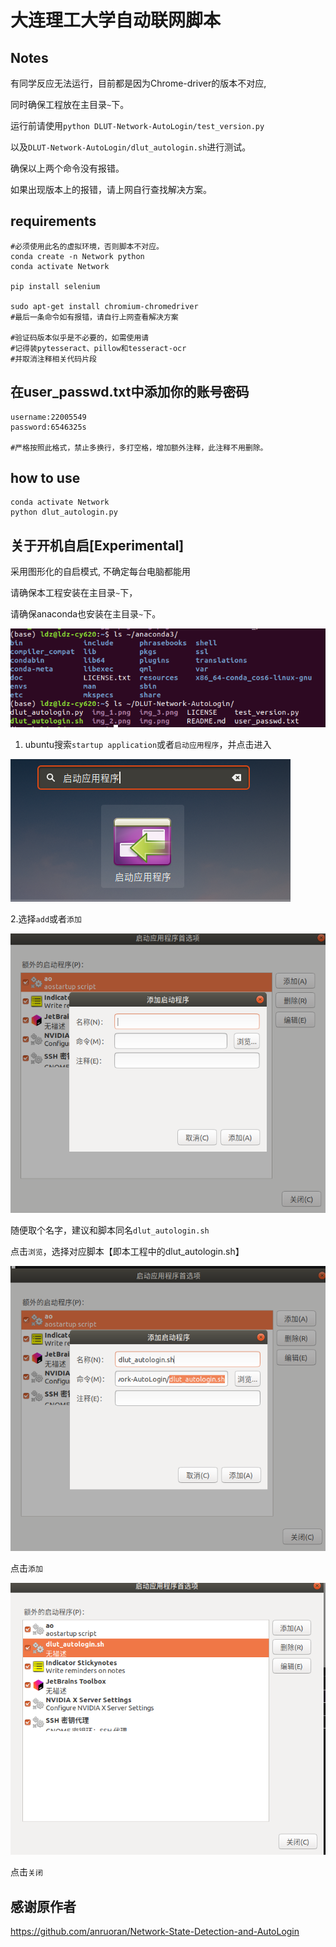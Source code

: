 # 大连理工大学自动联网脚本
## Notes
有同学反应无法运行，目前都是因为Chrome-driver的版本不对应,

同时确保工程放在主目录`~`下。

运行前请使用`python DLUT-Network-AutoLogin/test_version.py`

以及`DLUT-Network-AutoLogin/dlut_autologin.sh`进行测试。

确保以上两个命令没有报错。

如果出现版本上的报错，请上网自行查找解决方案。

## requirements
```shell
#必须使用此名的虚拟环境，否则脚本不对应。
conda create -n Network python
conda activate Network

pip install selenium

sudo apt-get install chromium-chromedriver
#最后一条命令如有报错，请自行上网查看解决方案

#验证码版本似乎是不必要的，如需使用请
#记得装pytesseract、pillow和tesseract-ocr
#并取消注释相关代码片段
```
## 在user_passwd.txt中添加你的账号密码
```text
username:22005549
password:6546325s

#严格按照此格式，禁止多换行，多打空格，增加额外注释，此注释不用删除。
```

## how to use
```shell
conda activate Network
python dlut_autologin.py
```

## 关于开机自启[Experimental]
采用图形化的自启模式, 不确定每台电脑都能用

请确保本工程安装在主目录`~`下，

请确保anaconda也安装在主目录`~`下。

![img_4.png](img_4.png)

1. ubuntu搜索`startup application`或者`启动应用程序`，并点击进入

![img_1.png](img_1.png)

2.选择`add`或者`添加`

![img.png](img.png)

随便取个名字，建议和脚本同名`dlut_autologin.sh`

点击`浏览`，选择对应脚本【即本工程中的dlut_autologin.sh】

![img_2.png](img_2.png)

点击`添加`

![img_3.png](img_3.png)

点击`关闭`
## 感谢原作者
https://github.com/anruoran/Network-State-Detection-and-AutoLogin